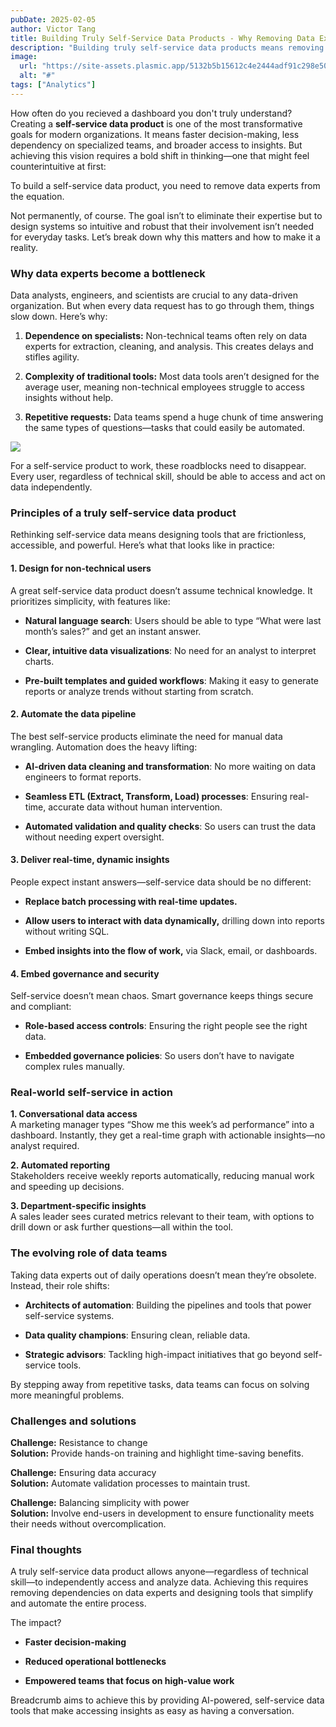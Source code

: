 ```yaml
---
pubDate: 2025-02-05
author: Victor Tang
title: Building Truly Self-Service Data Products - Why Removing Data Experts is Key
description: "Building truly self-service data products means removing dependencies on data experts by designing intuitive, automated systems. "
image:
  url: "https://site-assets.plasmic.app/5132b5b15612c4e2444adf91c298e50e.png"
  alt: "#"
tags: ["Analytics"]
---
```


How often do you recieved a dashboard you don't truly understand? Creating a **self-service data product** is one of the most transformative goals for modern organizations. It means faster decision-making, less dependency on specialized teams, and broader access to insights. But achieving this vision requires a bold shift in thinking—one that might feel counterintuitive at first:

To build a self-service data product, you need to remove data experts from the equation.

Not permanently, of course. The goal isn’t to eliminate their expertise but to design systems so intuitive and robust that their involvement isn’t needed for everyday tasks. Let’s break down why this matters and how to make it a reality.

### **Why data experts become a bottleneck**

Data analysts, engineers, and scientists are crucial to any data-driven organization. But when every data request has to go through them, things slow down. Here’s why:

1. **Dependence on specialists:** Non-technical teams often rely on data experts for extraction, cleaning, and analysis. This creates delays and stifles agility.
    
2. **Complexity of traditional tools:** Most data tools aren’t designed for the average user, meaning non-technical employees struggle to access insights without help.
    
3. **Repetitive requests:** Data teams spend a huge chunk of time answering the same types of questions—tasks that could easily be automated.
    

![](https://img.plasmic.app/img-optimizer/v1/img?src=c13c11617b40f9c3dca4624fc824740c.png&f=webp&q=75)

For a self-service product to work, these roadblocks need to disappear. Every user, regardless of technical skill, should be able to access and act on data independently.

### **Principles of a truly self-service data product**

Rethinking self-service data means designing tools that are frictionless, accessible, and powerful. Here’s what that looks like in practice:

#### **1. Design for non-technical users**

A great self-service data product doesn’t assume technical knowledge. It prioritizes simplicity, with features like:

- **Natural language search**: Users should be able to type “What were last month’s sales?” and get an instant answer.
    
- **Clear, intuitive data visualizations**: No need for an analyst to interpret charts.
    
- **Pre-built templates and guided workflows**: Making it easy to generate reports or analyze trends without starting from scratch.
    

#### **2. Automate the data pipeline**

The best self-service products eliminate the need for manual data wrangling. Automation does the heavy lifting:

- **AI-driven data cleaning and transformation**: No more waiting on data engineers to format reports.
    
- **Seamless ETL (Extract, Transform, Load) processes**: Ensuring real-time, accurate data without human intervention.
    
- **Automated validation and quality checks**: So users can trust the data without needing expert oversight.
    

#### **3. Deliver real-time, dynamic insights**

People expect instant answers—self-service data should be no different:

- **Replace batch processing with real-time updates.**
    
- **Allow users to interact with data dynamically,** drilling down into reports without writing SQL.
    
- **Embed insights into the flow of work,** via Slack, email, or dashboards.
    

#### **4. Embed governance and security**

Self-service doesn’t mean chaos. Smart governance keeps things secure and compliant:

- **Role-based access controls**: Ensuring the right people see the right data.
    
- **Embedded governance policies**: So users don’t have to navigate complex rules manually.
    

### **Real-world self-service in action**

**1. Conversational data access**  
A marketing manager types “Show me this week’s ad performance” into a dashboard. Instantly, they get a real-time graph with actionable insights—no analyst required.

**2. Automated reporting**  
Stakeholders receive weekly reports automatically, reducing manual work and speeding up decisions.

**3. Department-specific insights**  
A sales leader sees curated metrics relevant to their team, with options to drill down or ask further questions—all within the tool.

### **The evolving role of data teams**

Taking data experts out of daily operations doesn’t mean they’re obsolete. Instead, their role shifts:

- **Architects of automation**: Building the pipelines and tools that power self-service systems.
    
- **Data quality champions**: Ensuring clean, reliable data.
    
- **Strategic advisors**: Tackling high-impact initiatives that go beyond self-service tools.
    

By stepping away from repetitive tasks, data teams can focus on solving more meaningful problems.

### **Challenges and solutions**

**Challenge:** Resistance to change  
**Solution:** Provide hands-on training and highlight time-saving benefits.

**Challenge:** Ensuring data accuracy  
**Solution:** Automate validation processes to maintain trust.

**Challenge:** Balancing simplicity with power  
**Solution:** Involve end-users in development to ensure functionality meets their needs without overcomplication.

### **Final thoughts**

A truly self-service data product allows anyone—regardless of technical skill—to independently access and analyze data. Achieving this requires removing dependencies on data experts and designing tools that simplify and automate the entire process.

The impact?

- **Faster decision-making**
    
- **Reduced operational bottlenecks**
    
- **Empowered teams that focus on high-value work**
    

Breadcrumb aims to achieve this by providing AI-powered, self-service data tools that make accessing insights as easy as having a conversation.